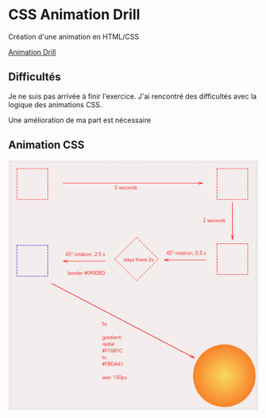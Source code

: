 # CSS Animation Drill

Création d'une animation en HTML/CSS

[Animation Drill](https://meilyn.github.io/css-animation-drill/)

## Difficultés
Je ne suis pas arrivée à finir l'exercice. J'ai rencontré des difficultés avec la logique des animations CSS.

Une amélioration de ma part est nécessaire

## Animation CSS

![Animation](images/css_animation_exercise_4.png)